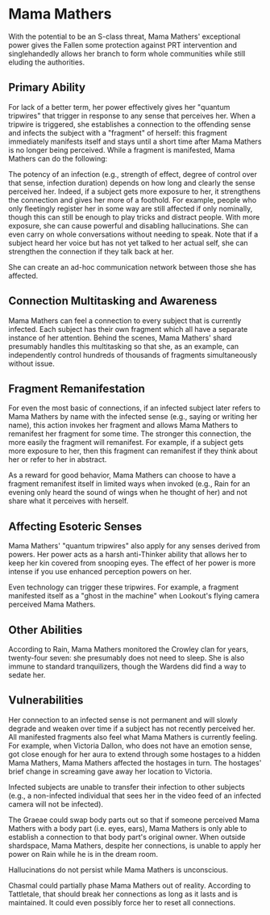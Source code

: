 # Mama Mathers
With the potential to be an S-class threat, Mama Mathers' exceptional power gives the Fallen some protection against PRT intervention and singlehandedly allows her branch to form whole communities while still eluding the authorities.

## Primary Ability
For lack of a better term, her power effectively gives her "quantum tripwires" that trigger in response to any sense that perceives her. When a tripwire is triggered, she establishes a connection to the offending sense and infects the subject with a "fragment" of herself: this fragment immediately manifests itself and stays until a short time after Mama Mathers is no longer being perceived. While a fragment is manifested, Mama Mathers can do the following:

The potency of an infection (e.g., strength of effect, degree of control over that sense, infection duration) depends on how long and clearly the sense perceived her. Indeed, if a subject gets more exposure to her, it strengthens the connection and gives her more of a foothold. For example, people who only fleetingly register her in some way are still affected if only nominally, though this can still be enough to play tricks and distract people. With more exposure, she can cause powerful and disabling hallucinations.
She can even carry on whole conversations without needing to speak. Note that if a subject heard her voice but has not yet talked to her actual self, she can strengthen the connection if they talk back at her.

She can create an ad-hoc communication network between those she has affected.

## Connection Multitasking and Awareness
Mama Mathers can feel a connection to every subject that is currently infected. Each subject has their own fragment which all have a separate instance of her attention. Behind the scenes, Mama Mathers' shard presumably handles this multitasking so that she, as an example, can independently control hundreds of thousands of fragments simultaneously without issue.

## Fragment Remanifestation
For even the most basic of connections, if an infected subject later refers to Mama Mathers by name with the infected sense (e.g., saying or writing her name), this action invokes her fragment and allows Mama Mathers to remanifest her fragment for some time. The stronger this connection, the more easily the fragment will remanifest. For example, if a subject gets more exposure to her, then this fragment can remanifest if they think about her or refer to her in abstract.

As a reward for good behavior, Mama Mathers can choose to have a fragment remanifest itself in limited ways when invoked (e.g., Rain for an evening only heard the sound of wings when he thought of her) and not share what it perceives with herself.

## Affecting Esoteric Senses
Mama Mathers' "quantum tripwires" also apply for any senses derived from powers. Her power acts as a harsh anti-Thinker ability that allows her to keep her kin covered from snooping eyes. The effect of her power is more intense if you use enhanced perception powers on her.

Even technology can trigger these tripwires. For example, a fragment manifested itself as a "ghost in the machine" when Lookout's flying camera perceived Mama Mathers.

## Other Abilities
According to Rain, Mama Mathers monitored the Crowley clan for years, twenty-four seven: she presumably does not need to sleep. She is also immune to standard tranquilizers, though the Wardens did find a way to sedate her.

## Vulnerabilities
Her connection to an infected sense is not permanent and will slowly degrade and weaken over time if a subject has not recently perceived her. All manifested fragments also feel what Mama Mathers is currently feeling. For example, when Victoria Dallon, who does not have an emotion sense, got close enough for her aura to extend through some hostages to a hidden Mama Mathers, Mama Mathers affected the hostages in turn. The hostages' brief change in screaming gave away her location to Victoria.

Infected subjects are unable to transfer their infection to other subjects (e.g., a non-infected individual that sees her in the video feed of an infected camera will not be infected).

The Graeae could swap body parts out so that if someone perceived Mama Mathers with a body part (i.e. eyes, ears), Mama Mathers is only able to establish a connection to that body part's original owner. When outside shardspace, Mama Mathers, despite her connections, is unable to apply her power on Rain while he is in the dream room.

Hallucinations do not persist while Mama Mathers is unconscious.

Chasmal could partially phase Mama Mathers out of reality. According to Tattletale, that should break her connections as long as it lasts and is maintained. It could even possibly force her to reset all connections.
